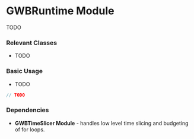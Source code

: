 # GWBRuntime Module

TODO

### Relevant Classes
* TODO

### Basic Usage
* TODO

```c++
// TODO
```

### Dependencies
* **GWBTimeSlicer Module** - handles low level time slicing and budgeting of for loops.